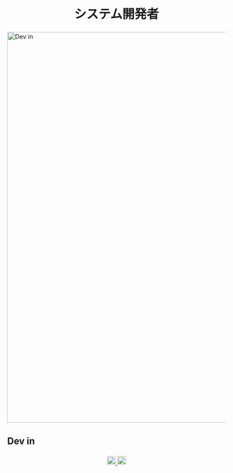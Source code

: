 <h1 align="center">システム開発者</h1>

###

<a href="https://discord.gg/JfFMRzZRvU" target="_blank"> 
    <img src="https://pa1.aminoapps.com/7504/145ebae6a8d868bdeb99ab5d20e820f6c4527ae3r1-500-200_00.gif" alt="Dev in" width="900"> 
</a>

###

<h2 align="left">Dev in</h2>

###

###

 <div align="center">
    <a href="https://open.spotify.com/intl-pt/track/7sZcqWau8YS5M2q2lX0zJt?si=410e02f54c8240d3" target="_blank">
      <img alt="Recent played Music" src="https://upload.wikimedia.org/wikipedia/commons/thumb/8/84/Spotify_icon.svg/1982px-Spotify_icon.svg.png" height="20">
    </a>
    <a href="https://discord.com/users/1114426028924866642" target="_blank">
      <img alt="Discord Profile" src="https://www.svgrepo.com/show/353655/discord-icon.svg" height="20">
    </a>
  </div>

###
